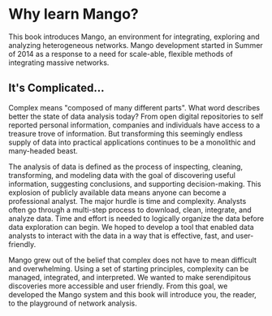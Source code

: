 Why learn Mango?
=======

This book introduces Mango, an environment for integrating, exploring and analyzing heterogeneous networks. Mango development started in Summer of 2014 as a response to a need for scale-able, flexible methods of integrating massive networks. 

## It's Complicated...

Complex means "composed of many different parts". What word  describes better the state of data analysis today? From open  digital repositories to self reported personal information, companies and individuals have access to a treasure trove of information. But transforming this seemingly endless supply of data into practical applications continues to be a monolithic and many-headed beast.

The analysis of data is defined as the process of inspecting, cleaning, transforming, and modeling data with the goal of discovering useful information, suggesting conclusions, and supporting decision-making.  This explosion of publicly available data means anyone can become a professional analyst. The major hurdle is time and complexity. Analysts often go through a multi-step process to download, clean, integrate, and analyze data. Time and effort is needed to logically organize the data before data exploration can begin. We hoped to develop a tool that enabled data analysts to interact with the data in a way that is effective, fast, and user-friendly.

Mango grew out of the belief that complex does not have to mean difficult and overwhelming. Using a set of starting principles, complexity can be managed, integrated, and interpreted. We wanted to make serendipitous discoveries more accessible and user friendly. From this goal, we developed the Mango system and this book will introduce you, the reader, to the playground of network analysis. 




